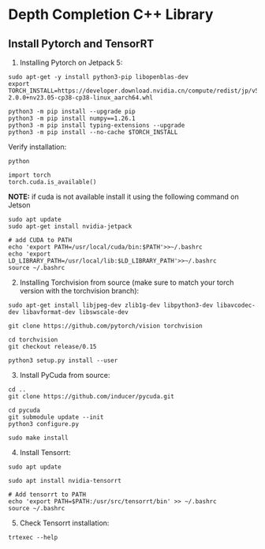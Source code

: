 # Depth Completion C++ Library

## Install Pytorch and TensorRT
1. Installing Pytorch on Jetpack 5:
```
sudo apt-get -y install python3-pip libopenblas-dev
export TORCH_INSTALL=https://developer.download.nvidia.cn/compute/redist/jp/v511/pytorch/torch-2.0.0+nv23.05-cp38-cp38-linux_aarch64.whl
```
```
python3 -m pip install --upgrade pip
python3 -m pip install numpy==1.26.1
python3 -m pip install typing-extensions --upgrade
python3 -m pip install --no-cache $TORCH_INSTALL
```

Verify installation:
```
python
```
```
import torch
torch.cuda.is_available()
```
**NOTE:** if cuda is not available install it using the following command on Jetson
```
sudo apt update
sudo apt-get install nvidia-jetpack

# add CUDA to PATH
echo 'export PATH=/usr/local/cuda/bin:$PATH'>>~/.bashrc
echo 'export LD_LIBRARY_PATH=/usr/local/lib:$LD_LIBRARY_PATH'>>~/.bashrc
source ~/.bashrc
```

2. Installing Torchvision from source (make sure to match your torch version with the torchvision branch):
```
sudo apt-get install libjpeg-dev zlib1g-dev libpython3-dev libavcodec-dev libavformat-dev libswscale-dev
```
```
git clone https://github.com/pytorch/vision torchvision
```
```
cd torchvision
git checkout release/0.15
```
```
python3 setup.py install --user
```

3. Install PyCuda from source:
```
cd ..
git clone https://github.com/inducer/pycuda.git
```
```
cd pycuda
git submodule update --init
python3 configure.py
```
```
sudo make install
```

4. Install Tensorrt:
```
sudo apt update
```
```
sudo apt install nvidia-tensorrt

# Add tensorrt to PATH
echo 'export PATH=$PATH:/usr/src/tensorrt/bin' >> ~/.bashrc
source ~/.bashrc
```

5. Check Tensorrt installation:
```
trtexec --help
```

